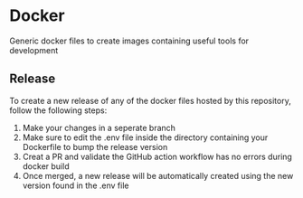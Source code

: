 # Docker

Generic docker files to create images containing useful tools for development

## Release

To create a new release of any of the docker files hosted by this repository, follow the following steps:

1. Make your changes in a seperate branch
2. Make sure to edit the .env file inside the directory containing your Dockerfile to bump the release version
3. Creat a PR and validate the GitHub action workflow has no errors during docker build
4. Once merged, a new release will be automatically created using the new version found in the .env file
